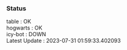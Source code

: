 ### Status


table : OK  
hogwarts : OK  
icy-bot : DOWN  
Latest Update : 2023-07-31 01:59:33.402093

